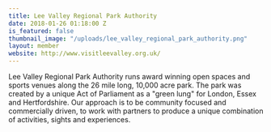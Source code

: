 ```yaml
---
title: Lee Valley Regional Park Authority
date: 2018-01-26 01:18:00 Z
is_featured: false
thumbnail_image: "/uploads/lee_valley_regional_park_authority.png"
layout: member
website: http://www.visitleevalley.org.uk/
---
```


Lee Valley Regional Park Authority runs award winning open spaces and sports venues along the 26 mile long, 10,000 acre park. The park was created by a unique Act of Parliament as a "green lung" for London, Essex and Hertfordshire. Our approach is to be community focused and commercially driven, to work with partners to produce a unique combination of activities, sights and experiences.